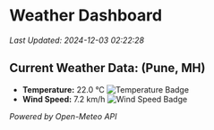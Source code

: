 
# Weather Dashboard

_Last Updated: 2024-12-03 02:22:28_

## Current Weather Data: (Pune, MH)
- **Temperature:** 22.0 °C ![Temperature Badge](https://img.shields.io/badge/Temperature-Medium%20Temp-green)
- **Wind Speed:** 7.2 km/h ![Wind Speed Badge](https://img.shields.io/badge/Wind%20Speed-Low%20Wind-blue)

*Powered by Open-Meteo API*
